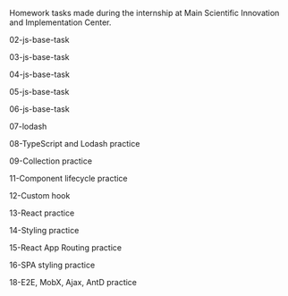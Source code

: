 Homework tasks made during the internship at Main Scientific Innovation and Implementation Center.


02-js-base-task

03-js-base-task

04-js-base-task

05-js-base-task

06-js-base-task

07-lodash

08-TypeScript and Lodash practice

09-Collection practice

11-Component lifecycle practice

12-Custom hook

13-React practice

14-Styling practice

15-React App Routing practice

16-SPA styling practice

18-E2E, MobX, Ajax, AntD practice
